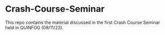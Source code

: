 # Crash-Course-Seminar

This repo contains the material discussed in the first Crash Course Seminar held in QUINFOG (08/11/23).

